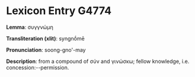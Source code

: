 # Lexicon Entry G4774

**Lemma**: συγγνώμη

**Transliteration (xlit)**: syngnṓmē

**Pronunciation**: soong-gno'-may

**Description**:
from a compound of σύν and γινώσκω; fellow knowledge, i.e. concession:--permission.
